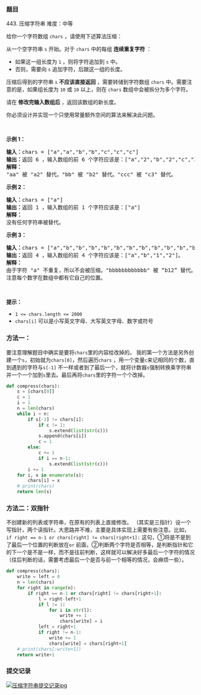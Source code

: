 ### 题目

443\. 压缩字符串 难度：中等
<p>给你一个字符数组 <code>chars</code> ，请使用下述算法压缩：</p>

<p>从一个空字符串 <code>s</code> 开始。对于 <code>chars</code> 中的每组 <strong>连续重复字符</strong> ：</p>

<ul>
	<li>如果这一组长度为 <code>1</code> ，则将字符追加到 <code>s</code> 中。</li>
	<li>否则，需要向 <code>s</code> 追加字符，后跟这一组的长度。</li>
</ul>

<p>压缩后得到的字符串 <code>s</code> <strong>不应该直接返回</strong> ，需要转储到字符数组 <code>chars</code> 中。需要注意的是，如果组长度为 <code>10</code> 或 <code>10</code> 以上，则在 <code>chars</code> 数组中会被拆分为多个字符。</p>

<p>请在 <strong>修改完输入数组后</strong> ，返回该数组的新长度。</p>

<p>你必须设计并实现一个只使用常量额外空间的算法来解决此问题。</p>

<p>&nbsp;</p>

<p><strong>示例 1：</strong></p>

<pre><strong>输入：</strong>chars = ["a","a","b","b","c","c","c"]
<strong>输出：</strong>返回 6 ，输入数组的前 6 个字符应该是：["a","2","b","2","c","3"]
<strong>解释：</strong>
"aa" 被 "a2" 替代。"bb" 被 "b2" 替代。"ccc" 被 "c3" 替代。
</pre>

<p><strong>示例 2：</strong></p>

<pre><strong>输入：</strong>chars = ["a"]
<strong>输出：</strong>返回 1 ，输入数组的前 1 个字符应该是：["a"]
<strong>解释：</strong>
没有任何字符串被替代。
</pre>

<p><strong>示例 3：</strong></p>

<pre><strong>输入：</strong>chars = ["a","b","b","b","b","b","b","b","b","b","b","b","b"]
<strong>输出：</strong>返回 4 ，输入数组的前 4 个字符应该是：["a","b","1","2"]。
<strong>解释：</strong>
由于字符 "a" 不重复，所以不会被压缩。"bbbbbbbbbbbb" 被 “b12” 替代。
注意每个数字在数组中都有它自己的位置。
</pre>

<p>&nbsp;</p>

<p><strong>提示：</strong></p>

<ul>
	<li><code>1 &lt;= chars.length &lt;= 2000</code></li>
	<li><code>chars[i]</code> 可以是小写英文字母、大写英文字母、数字或符号</li>
</ul>

### 方法一：

要注意理解题目中确实是要将`chars`里的内容给改掉的。 我的第一个方法是另外创建一个`s`，初始就为`chars[0]`，然后遍历`chars`
，用一个变量`c`来记相同的个数，直到遇到的字符与`s[-1]`
不一样或者到了最后一个，就将计数器`s`强制转换乘字符串并一个一个加到`s`里去。最后再将`chars`里的字符一个个改掉。

``` python
def compress(chars):
    s = [chars[0]]
    c = 1
    i = 1
    n = len(chars)
    while i < n:
        if s[-1] != chars[i]:
            if c != 1:
                s.extend(list(str(c)))
            s.append(chars[i])
            c = 1
        else:
            c += 1
            if i == n-1:
                s.extend(list(str(c)))
        i += 1
    for i, x in enumerate(s):
        chars[i] = x
    # print(chars)
    return len(s)
```

### 方法二：双指针

不创建新的列表或字符串，在原有的列表上直接修改。
（其实是三指针）设一个写指针，两个读指针。大思路并不难，主要是具体实现上需要有些注意。比如，`if right == n-1 or chars[right] != chars[right+1]:`
这句，①将是不是到了最后一个位置的判断放在`or`
前面，②判断两个字符是否相等，是判断指针和它的下一个是不是一样，而不是往前判断，这样就可以解决好多最后一个字符的情况（往后判断的话，需要考虑最后一个是否与前一个相等的情况，会麻烦一些）。

``` python
def compress(chars):
    write = left = 0
    n = len(chars)
    for right in range(n):
        if right == n-1 or chars[right] != chars[right+1]:
            l = right-left+1
            if l != 1:
                for i in str(l):
                    write += 1
                    chars[write] = i
            left = right+1
            if right != n-1:
                write += 1
                chars[write] = chars[right+1]
    # print(chars[:write+1])
    return write+1
```

### 提交记录

[![压缩字符串提交记录jpg](https://z3.ax1x.com/2021/08/22/hSKTDP.jpg)](https://imgtu.com/i/hSKTDP)